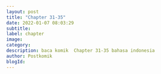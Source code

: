 ```yaml
---
layout: post 
title: "Chapter 31-35"
date: 2022-01-07 08:03:29
subtitle: 
label: chapter
image: 
category: 
description: baca komik  Chapter 31-35 bahasa indonesia 
author: Postkomik
blogId: 
---
```

